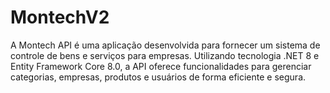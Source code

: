 # MontechV2
A Montech API é uma aplicação desenvolvida para fornecer um sistema de controle de bens e serviços para empresas. Utilizando tecnologia .NET 8 e Entity Framework Core 8.0, a API oferece funcionalidades para gerenciar categorias, empresas, produtos e usuários de forma eficiente e segura.
